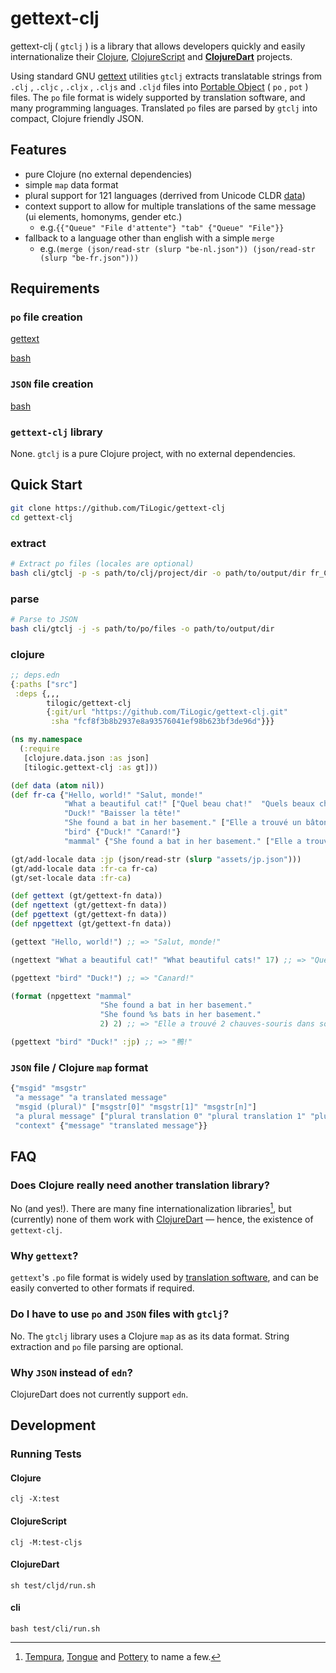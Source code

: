 # gettext-clj

gettext-clj ( `gtclj` ) is a library that allows developers quickly and easily internationalize their [Clojure](https://github.com/clojure/clojure), [ClojureScript](https://github.com/clojure/clojurescript) and **[ClojureDart](https://github.com/Tensegritics/ClojureDart)** projects.

Using standard GNU [gettext](https://www.gnu.org/software/gettext/manual/gettext.html) utilities `gtclj` extracts translatable strings from `.clj` , `.cljc` , `.cljx` , `.cljs` and `.cljd` files into [Portable Object](https://www.gnu.org/software/gettext/manual/gettext.html#PO-Files) ( `po` , `pot` ) files. The `po` file format is widely supported by translation software, and many programming languages. Translated `po` files are parsed by `gtclj` into compact, Clojure friendly JSON.

## Features

* pure Clojure (no external dependencies)
* simple `map` data format
* plural support for 121 languages (derrived from Unicode CLDR [data](https://unicode-org.github.io/cldr-staging/charts/41/supplemental/language_plural_rules.html))
* context support to allow for multiple translations of the same message (ui elements, homonyms, gender etc.)
  * e.g.`{{"Queue" "File d'attente"} "tab" {"Queue" "File"}}`
* fallback to a language other than english with a simple `merge`
  * e.g.`(merge (json/read-str (slurp "be-nl.json")) (json/read-str (slurp "be-fr.json")))`

## Requirements

### `po` file creation

[gettext](https://www.gnu.org/software/gettext/)

[bash](https://www.gnu.org/software/bash/)

### `JSON` file creation

[bash](https://www.gnu.org/software/bash/)

### `gettext-clj` library

None. `gtclj` is a pure Clojure project, with no external dependencies.

## Quick Start

```bash
git clone https://github.com/TiLogic/gettext-clj
cd gettext-clj
```

### extract

```bash
# Extract po files (locales are optional)
bash cli/gtclj -p -s path/to/clj/project/dir -o path/to/output/dir fr_CA fr_FR de_DE
```

### parse

```bash
# Parse to JSON
bash cli/gtclj -j -s path/to/po/files -o path/to/output/dir
```

### clojure

```clojure
;; deps.edn
{:paths ["src"]
 :deps {,,,
        tilogic/gettext-clj
        {:git/url "https://github.com/TiLogic/gettext-clj.git"
         :sha "fcf8f3b8b2937e8a93576041ef98b623bf3de96d"}}}
```

```clojure
(ns my.namespace
  (:require
   [clojure.data.json :as json]
   [tilogic.gettext-clj :as gt]))

(def data (atom nil))
(def fr-ca {"Hello, world!" "Salut, monde!"
            "What a beautiful cat!" ["Quel beau chat!"  "Quels beaux chats!"]
            "Duck!" "Baisser la tête!"
            "She found a bat in her basement." ["Elle a trouvé un bâton de baseball dans son sous-sol." "Elle a trouvé des bâtons de baseball dans son sous-sol."]
            "bird" {"Duck!" "Canard!"}
            "mammal" {"She found a bat in her basement." ["Elle a trouvé une chauve-souris dans son sous-sol." "Elle a trouvé %s chauves-souris dans son sous-sol."]}})

(gt/add-locale data :jp (json/read-str (slurp "assets/jp.json")))
(gt/add-locale data :fr-ca fr-ca)
(gt/set-locale data :fr-ca)

(def gettext (gt/gettext-fn data))
(def ngettext (gt/gettext-fn data))
(def pgettext (gt/gettext-fn data))
(def npgettext (gt/gettext-fn data))

(gettext "Hello, world!") ;; => "Salut, monde!"

(ngettext "What a beautiful cat!" "What beautiful cats!" 17) ;; => "Quels beaux chats!"

(pgettext "bird" "Duck!") ;; => "Canard!"

(format (npgettext "mammal"
                    "She found a bat in her basement."
                    "She found %s bats in her basement."
                    2) 2) ;; => "Elle a trouvé 2 chauves-souris dans son sous-sol."

(pgettext "bird" "Duck!" :jp) ;; => "鴨!"
```

### `JSON` file / Clojure `map` format

```clojure
{"msgid" "msgstr"
 "a message" "a translated message"
 "msgid (plural)" ["msgstr[0]" "msgstr[1]" "msgstr[n]"]
 "a plural message" ["plural translation 0" "plural translation 1" "plural translation n"]
 "context" {"message" "translated message"}}
```

## FAQ

### Does Clojure really need another translation library?

No (and yes!). There are many fine internationalization libraries[^1], but (currently) none of them work with [ClojureDart](https://github.com/Tensegritics/ClojureDart) — hence, the existence of `gettext-clj`.

### Why `gettext`?

`gettext`'s `.po` file format is widely used by [translation software](https://www.google.com/search?q=po+file+editor), and can be easily converted to other formats if required.

### Do I have to use `po` and `JSON` files with `gtclj`?

No. The `gtclj` library uses a Clojure `map` as as its data format. String extraction and `po` file parsing are optional.

### Why `JSON` instead of `edn`?

ClojureDart does not currently support `edn`.

[^1]: [Tempura](https://github.com/ptaoussanis/tempura), [Tongue](https://github.com/tonsky/tongue) and [Pottery](https://github.com/brightin/pottery) to name a few.

## Development

### Running Tests

#### Clojure

 `clj -X:test`

#### ClojureScript

 `clj -M:test-cljs`

#### ClojureDart

 `sh test/cljd/run.sh`

#### cli

 `bash test/cli/run.sh`

